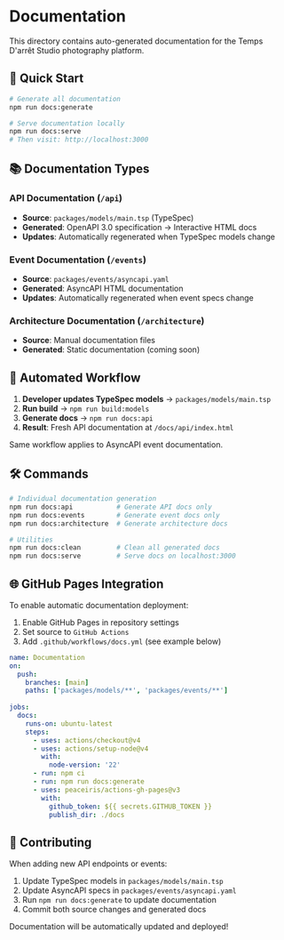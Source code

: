 # Documentation

This directory contains auto-generated documentation for the Temps D'arrêt Studio photography platform.

## 🚀 Quick Start

```bash
# Generate all documentation
npm run docs:generate

# Serve documentation locally
npm run docs:serve
# Then visit: http://localhost:3000
```

## 📚 Documentation Types

### API Documentation (`/api`)
- **Source**: `packages/models/main.tsp` (TypeSpec)
- **Generated**: OpenAPI 3.0 specification → Interactive HTML docs
- **Updates**: Automatically regenerated when TypeSpec models change

### Event Documentation (`/events`) 
- **Source**: `packages/events/asyncapi.yaml`
- **Generated**: AsyncAPI HTML documentation
- **Updates**: Automatically regenerated when event specs change

### Architecture Documentation (`/architecture`)
- **Source**: Manual documentation files
- **Generated**: Static documentation (coming soon)

## 🔄 Automated Workflow

1. **Developer updates TypeSpec models** → `packages/models/main.tsp`
2. **Run build** → `npm run build:models` 
3. **Generate docs** → `npm run docs:api`
4. **Result**: Fresh API documentation at `/docs/api/index.html`

Same workflow applies to AsyncAPI event documentation.

## 🛠️ Commands

```bash
# Individual documentation generation
npm run docs:api           # Generate API docs only
npm run docs:events        # Generate event docs only
npm run docs:architecture  # Generate architecture docs

# Utilities
npm run docs:clean         # Clean all generated docs
npm run docs:serve         # Serve docs on localhost:3000
```

## 🌐 GitHub Pages Integration

To enable automatic documentation deployment:

1. Enable GitHub Pages in repository settings
2. Set source to `GitHub Actions`
3. Add `.github/workflows/docs.yml` (see example below)

```yaml
name: Documentation
on:
  push:
    branches: [main]
    paths: ['packages/models/**', 'packages/events/**']
  
jobs:
  docs:
    runs-on: ubuntu-latest
    steps:
      - uses: actions/checkout@v4
      - uses: actions/setup-node@v4
        with:
          node-version: '22'
      - run: npm ci
      - run: npm run docs:generate
      - uses: peaceiris/actions-gh-pages@v3
        with:
          github_token: ${{ secrets.GITHUB_TOKEN }}
          publish_dir: ./docs
```

## 📝 Contributing

When adding new API endpoints or events:

1. Update TypeSpec models in `packages/models/main.tsp`
2. Update AsyncAPI specs in `packages/events/asyncapi.yaml`  
3. Run `npm run docs:generate` to update documentation
4. Commit both source changes and generated docs

Documentation will be automatically updated and deployed!